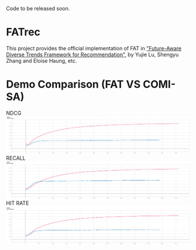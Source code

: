 Code to be released soon.

# FATrec
This project provides the official implementation of FAT in ["Future-Aware Diverse Trends Framework for Recommendation"](<https://arxiv.org/abs/2011.00422>), by Yujie Lu, Shengyu Zhang and Eloise Haung, etc. 

# Demo Comparison (FAT VS COMI-SA)
NDCG
![image](demo_img/ndcg.png)
RECALL
![image](demo_img/recall.png)
HIT RATE
![image](demo_img/hitrate.png)
